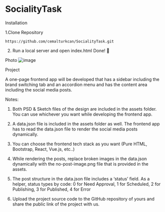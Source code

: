 # SocialityTask

Installation

1.Clone Repository

```
https://github.com/cemalturkcan/SocialityTask.git
```

2. Run a local server and open index.html Done! 🎉



Photo
![image](https://user-images.githubusercontent.com/101227219/194868931-5fd51581-02cc-493c-8a23-87e09b6a3409.png)


Project

A one-page frontend app will be developed that has a sidebar including the brand switching tab and an accordion menu and has the content area including the social media posts. 

Notes:

1) Both PSD & Sketch files of the design are included in the assets folder. You can use whichever you want while developing the frontend app.

2) A data.json file is included in the assets folder as well. The frontend app has to read the data.json file to render the social media posts dynamically.

3) You can choose the frontend tech stack as you want (Pure HTML, Bootstrap, React, Vue.js, etc..)

4) While rendering the posts, replace broken images in the data.json dynamically with the no-post-image.png file that is provided in the assets.

5) The post structure in the data.json file includes a ‘status’ field. As a helper, status types by code: 0 for Need Approval, 1 for Scheduled, 2 for Publishing, 3 for Published, 4 for Error

6) Upload the project source code to the GitHub repository of yours and share the public link of the project with us.
